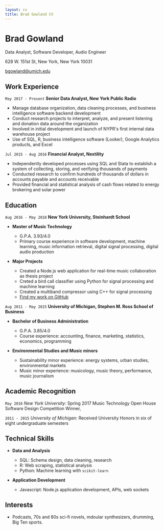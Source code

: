 ```yaml
---
layout: cv
title: Brad Gowland CV
---
```

# Brad Gowland
Data Analyst, Software Developer, Audio Engineer

628 W. 151st St,
New York, New York 10031

bgowland@umich.edu

## Work Experience

`May 2017 - Present`
__Senior Data Analyst, New York Public Radio__

  - Manage database organization, data cleaning processes, and business intelligence software backend development
  - Conduct research projects to interpret, analyze, and present listening and donation data around the organization
  - Involved in initial development and launch of NYPR's first internal data warehouse project
  - Use of SQL, R, business intelligence software (Looker), Google Analytics products, and Excel

`Jul 2015 - Aug 2016`
__Financial Analyst, Nextility__

  - Independently developed processes using SQL and Stata to establish a system of collecting, storing, and verifying thousands of payments
  - Conducted research to confirm hundreds of thousands of dollars in accounts payable and accounts receivable
  - Provided financial and statistical analysis of cash flows related to energy brokering and solar power

## Education

`Aug 2016 - May 2018`
__New York University, Steinhardt School__

- **Master of Music Technology**
  - G.P.A. 3.93/4.0
  - Primary course experience in software development, machine learning, music information retrieval, digital signal
  processing, digital audio production
  
- **Major Projects**
  - Created a Node.js web application for real-time music collaboration as thesis project
  - Creted a bird call classifier using Python for signal processing and machine learning
  - Created a multiband compressor using C++ for signal processing
  - [Find my work on GitHub](https://github.com/bradgowland)


`Aug 2011 - May 2015`
__University of Michigan, Stephen M. Ross School of Business__

- **Bachelor of Business Administration** 
  - G.P.A. 3.85/4.0
  - Course experience: accounting, finance, marketing, statistics, economics, programming

- **Environmental Studies and Music minors**
  - Sustainability minor experience: energy systems, urban studies, environmental markets
  - Music minor experience: musicology, music theory, performance, music journalism

## Academic Recognition

`May 2016`
*New York University:* Spring 2017 Music Technology Open House Software Design Competition Winner, 

`2011 - 2015`
*University of Michigan:* Received University Honors in six of eight undergraduate semesters

## Technical Skills

- **Data and Analysis**
  - SQL: Schema design, data cleaning, research
  - R: Web scraping, statistical analysis
  - Python: Machine learning with `scikit-learn`
  
- **Application Development**
  - Javascript: Node.js application development, APIs, web sockets
  
## Interests 

- Podcasts, 70s and 80s sci-fi novels, mdoular synthesizers, drumming, Big Ten sports.

<!-- ### Footer
Last updated: Jan 2018 -->



